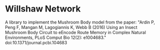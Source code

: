 # Willshaw Network
A library to implement the Mushroom Body model from the paper:
"Ardin P, Peng F, Mangan M, Lagogiannis K, Webb B (2016) Using an Insect Mushroom Body Circuit to eEncode Route Memory
in Complex Natural Environments, PLoS Comput Bio 12(2): e1004683."
doi:10.1371/journal.pcbi.104683
